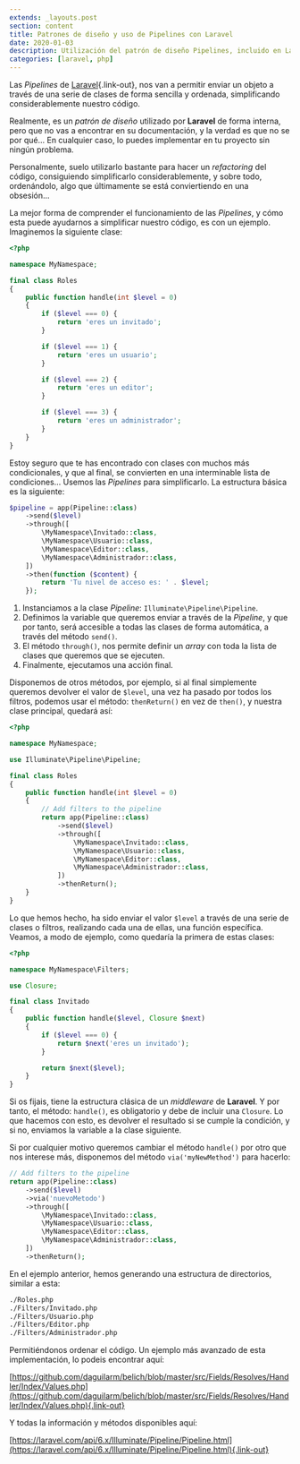 ```yaml
---
extends: _layouts.post
section: content
title: Patrones de diseño y uso de Pipelines con Laravel
date: 2020-01-03
description: Utilización del patrón de diseño Pipelines, incluido en Laravel por defecto.
categories: [laravel, php]
---
```


Las *Pipelines* de [Laravel](https://laravel.com){.link-out}, nos van a permitir enviar un objeto a través de una serie de clases de forma sencilla y ordenada, simplificando considerablemente nuestro código.

Realmente, es un *patrón de diseño* utilizado por **Laravel** de forma interna, pero que no vas a encontrar en su documentación, y la verdad es que no se por qué... En cualquier caso, lo puedes implementar en tu proyecto sin ningún problema.

Personalmente, suelo utilizarlo bastante para hacer un *refactoring* del código, consiguiendo simplificarlo considerablemente, y sobre todo, ordenándolo, algo que últimamente se está conviertiendo en una obsesión...

La mejor forma de comprender el funcionamiento de las *Pipelines*, y cómo esta puede ayudarnos a simplificar nuestro código, es con un ejemplo. Imaginemos la siguiente clase:

```php
<?php 

namespace MyNamespace;

final class Roles
{
    public function handle(int $level = 0)
    {
        if ($level === 0) {
            return 'eres un invitado';
        }

        if ($level === 1) {
            return 'eres un usuario';
        }

        if ($level === 2) {
            return 'eres un editor';
        }

        if ($level === 3) {
            return 'eres un administrador';
        }
    }
}
```

Estoy seguro que te has encontrado con clases con muchos más condicionales, y que al final, se convierten en una interminable lista de condiciones... Usemos las *Pipelines* para simplificarlo. La estructura básica es la siguiente: 

```php
$pipeline = app(Pipeline::class)
    ->send($level)
    ->through([
        \MyNamespace\Invitado::class,
        \MyNamespace\Usuario::class,
        \MyNamespace\Editor::class,
        \MyNamespace\Administrador::class,
    ])
    ->then(function ($content) {
        return 'Tu nivel de acceso es: ' . $level;
    });
```

1. Instanciamos a la clase *Pipeline*: `Illuminate\Pipeline\Pipeline`.
2. Definimos la variable que queremos enviar a través de la *Pipeline*, y que por tanto, será accesible a todas las clases de forma automática, a través del método `send()`.
3. El método `through()`, nos permite definir un *array* con toda la lista de clases que queremos que se ejecuten.
4. Finalmente, ejecutamos una acción final.

Disponemos de otros métodos, por ejemplo, si al final simplemente queremos devolver el valor de `$level`, una vez ha pasado por todos los filtros, podemos usar el método: `thenReturn()` en vez de `then()`, y nuestra clase principal, quedará así:

```php
<?php 

namespace MyNamespace;

use Illuminate\Pipeline\Pipeline;

final class Roles
{
    public function handle(int $level = 0)
    {
        // Add filters to the pipeline
        return app(Pipeline::class)
            ->send($level)
            ->through([
                \MyNamespace\Invitado::class,
                \MyNamespace\Usuario::class,
                \MyNamespace\Editor::class,
                \MyNamespace\Administrador::class,
            ])
            ->thenReturn();
    }
}
```

Lo que hemos hecho, ha sido enviar el valor `$level` a través de una serie de clases o filtros, realizando cada una de ellas, una función específica. Veamos, a modo de ejemplo, como quedaría la primera de estas clases:

```php
<?php 

namespace MyNamespace\Filters;

use Closure;

final class Invitado
{
    public function handle($level, Closure $next)
    {
        if ($level === 0) {
            return $next('eres un invitado');
        }

        return $next($level);
    }
}
```

Si os fijais, tiene la estructura clásica de un *middleware* de **Laravel**. Y por tanto, el método: `handle()`, es obligatorio y debe de incluir una `Closure`. Lo que hacemos con esto, es devolver el resultado si se cumple la condición, y si no, enviamos la variable a la clase siguiente.

Si por cualquier motivo queremos cambiar el método `handle()` por otro que nos interese más, disponemos del método `via('myNewMethod')` para hacerlo:

```php
// Add filters to the pipeline
return app(Pipeline::class)
    ->send($level)
    ->via('nuevoMetodo')
    ->through([
        \MyNamespace\Invitado::class,
        \MyNamespace\Usuario::class,
        \MyNamespace\Editor::class,
        \MyNamespace\Administrador::class,
    ])
    ->thenReturn();
```

En el ejemplo anterior, hemos generando una estructura de directorios, similar a esta:

```bash
./Roles.php 
./Filters/Invitado.php
./Filters/Usuario.php
./Filters/Editor.php
./Filters/Administrador.php
```

Permitiéndonos ordenar el código. Un ejemplo más avanzado de esta implementación, lo podeis encontrar aquí:

[https://github.com/daguilarm/belich/blob/master/src/Fields/Resolves/Handler/Index/Values.php](https://github.com/daguilarm/belich/blob/master/src/Fields/Resolves/Handler/Index/Values.php){.link-out}

Y todas la información y métodos disponibles aquí:

[https://laravel.com/api/6.x/Illuminate/Pipeline/Pipeline.html](https://laravel.com/api/6.x/Illuminate/Pipeline/Pipeline.html){.link-out}
